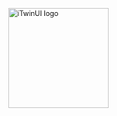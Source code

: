 <p>
    <img
      src='https://itwinplatformcdn.azureedge.net/iTwinUI/iTwinUI-new-logo.png'
      alt='iTwinUI logo'
      height="200"
    />
</p>


